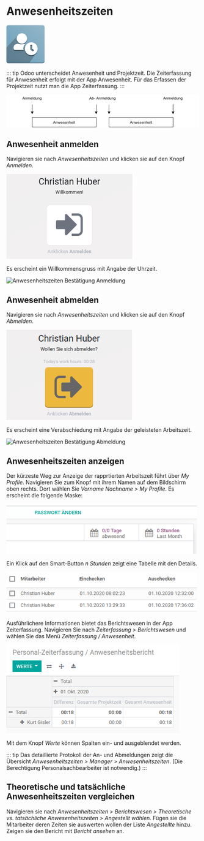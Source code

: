 # Anwesenheitszeiten
![icons_odoo_hr_attendance](assets/icons_odoo_hr_attendance.png)

::: tip
Odoo unterscheidet Anwesenheit und Projektzeit. Die Zeiterfassung für Anwesenheit erfolgt mit der App Anwesenheit. Für das Erfassen der Projektzeit nutzt man die App Zeiterfassung.
:::

![Anwesenheitszeiten An- und Abmelden](assets/Anwesenheitszeiten%20An-%20und%20Abmelden.png)

## Anwesenheit anmelden
Navigieren sie nach *Anwesenheitszeiten* und klicken sie auf den Knopf *Anmelden*.

![Anwesenheitszeiten Anmeldung](assets/Anwesenheitszeiten%20Anmeldung.png)

Es erscheint ein Willkommensgruss mit Angabe der Uhrzeit.

![Anwesenheitszeiten Bestätigung Anmeldung](assets/Anwesenheitszeiten%20Best%C3%A4tigung%20Anmeldung.png)

## Anwesenheit abmelden
Navigieren sie nach *Anwesenheitszeiten* und klicken sie auf den Knopf *Abmelden*.

![Anwesenheitszeiten Abmeldung](assets/Anwesenheitszeiten%20Abmeldung.png)

Es erscheint eine Verabschiedung mit Angabe der geleisteten Arbeitszeit.

![Anwesenheitszeiten Bestätigung Abmeldung](assets/Anwesenheitszeiten%20Best%C3%A4tigung%20Abmeldung.png)

## Anwesenheitszeiten anzeigen
Der kürzeste Weg zur Anzeige der rapprtierten Arbeitszeit führt über *My Profile*.
Navigieren Sie zum Knopf mit ihrem Namen auf dem Bildschirm oben rechts.
Dort wählen Sie *Vorname Nachname > My Profile*. Es erscheint die folgende Maske:

![Anwesenheitszeiten Zeitrapport](assets/Anwesenheitszeiten%20Zeitrapport.png)

Ein Klick auf den Smart-Button *n Stunden* zeigt eine Tabelle mit den Details.

![Anwesenheitszeiten Zeitrapport Detail](assets/Anwesenheitszeiten%20Zeitrapport%20Detail.png)


Ausführlichere Informationen bietet das Berichtswesen in der App Zeiterfassung.
Navigieren Sie nach *Zeiterfassung > Berichtswesen* und wählen Sie das Menü *Zeiterfassung / Anwesenheit*.

![Zeiterfassung Anwesenheitsbericht](assets/Zeiterfassung%20Anwesenheitsbericht.png)

Mit dem Knopf *Werte* können Spalten ein- und ausgeblendet werden.

::: tip
Das detaillierte Protokoll der An- und Abmeldungen zeigt die Übersicht *Anwesenheitszeiten > Manager > Anwesenheitszeiten*. (Die Berechtigung Personalsachbearbeiter ist notwendig.)
:::

## Theoretische und tatsächliche Anwesenheitszeiten vergleichen

Navigieren sie nach *Anwesenheitszeiten > Berichtswesen > Theoretische vs. tatsächliche Anwesenheitszeiten > Angestellt wählen*. Fügen sie die Mitarbeiter deren Zeiten sie auswerten wollen der Liste *Angestellte* hinzu. Zeigen sie den Bericht mit *Bericht ansehen* an.
